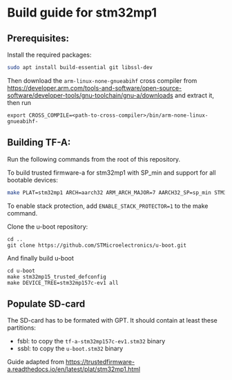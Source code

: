 # Build guide for stm32mp1

## Prerequisites:
Install the required packages:
```sh
sudo apt install build-essential git libssl-dev
```
Then download the `arm-linux-none-gnueabihf` cross compiler from https://developer.arm.com/tools-and-software/open-source-software/developer-tools/gnu-toolchain/gnu-a/downloads and extract it, then run

```
export CROSS_COMPILE=<path-to-cross-compiler>/bin/arm-none-linux-gnueabihf-
```

## Building TF-A:
Run the following commands from the root of this repository.

To build trusted firmware-a for stm32mp1 with SP_min and support for all bootable devices:
```sh
make PLAT=stm32mp1 ARCH=aarch32 ARM_ARCH_MAJOR=7 AARCH32_SP=sp_min STM32MP_SDMMC=1 STM32MP_EMMC=1 STM32MP_RAW_NAND=1 STM32MP_SPI_NAND=1 STM32MP_SPI_NOR=1 DTB_FILE_NAME=stm32mp157c-ev1.dtb
```

To enable stack protection, add `ENABLE_STACK_PROTECTOR=1` to the make command.

Clone the u-boot repository:
```
cd ..
git clone https://github.com/STMicroelectronics/u-boot.git
```

And finally build u-boot
```
cd u-boot
make stm32mp15_trusted_defconfig
make DEVICE_TREE=stm32mp157c-ev1 all
```

## Populate SD-card

The SD-card has to be formated with GPT. It should contain at least these partitions:
* fsbl: to copy the `tf-a-stm32mp157c-ev1.stm32` binary
* ssbl: to copy the `u-boot.stm32` binary

Guide adapted from https://trustedfirmware-a.readthedocs.io/en/latest/plat/stm32mp1.html
